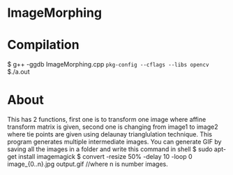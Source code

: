 # ImageMorphing

# Compilation
$ g++ -ggdb ImageMorphing.cpp `pkg-config --cflags --libs opencv`
$./a.out

# About
  This has 2 functions, first one is to transform one image where affine transform matrix is given,
second one is changing from image1 to image2 where tie points are given using delaunay trianglulation technique.
This program generates multiple intermediate images. You can generate GIF by saving all the images in a folder
and write this command in shell
$ sudo apt-get install imagemagick
$ convert -resize 50% -delay 10 -loop 0 image_{0..n}.jpg output.gif //where n is number images.
